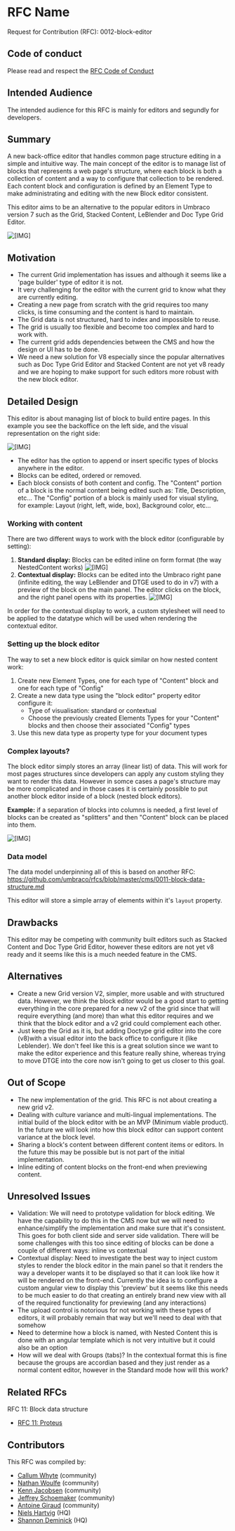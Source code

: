 # RFC Name

Request for Contribution (RFC): 0012-block-editor

## Code of conduct

Please read and respect the [RFC Code of Conduct](https://github.com/umbraco/rfcs/blob/master/CODE_OF_CONDUCT.md)

## Intended Audience

The intended audience for this RFC is mainly for editors and segundly for developers.

## Summary

A new back-office editor that handles common page structure editing in a simple and intuitive way. The main concept of the editor is to manage list of blocks that represents a web page's structure, where each block is both a collection of content and a way to configure that collection to be rendered. Each content block and configuration is defined by an Element Type to make administrating and editing with the new Block editor consistent.

This editor aims to be an alternative to the popular editors in Umbraco version 7 such as the Grid, Stacked Content, LeBlender and Doc Type Grid Editor.

![\[IMG\]](assets/GridStyleexamples1.jpg)

## Motivation

- The current Grid implementation has issues and although it seems like a 'page builder' type of editor it is not. 
- It very challenging for the editor with the current grid to know what
   they are currently editing.
- Creating a new page from scratch with the grid requires too many clicks, is 
   time consuming and the content is hard to maintain.
- The Grid data is not structured, hard to index and impossible to reuse.
- The grid is usually too flexible and become too complex and hard to work with.
- The current grid adds dependencies between the CMS and how the design or UI has to be done. 
- We need a new solution for V8 especially since the popular alternatives such as Doc Type Grid Editor and Stacked Content are not yet v8 ready and we are hoping to make support for such editors more robust with the new block editor.

## Detailed Design

This editor is about managing list of block to build entire pages. In this example you see the backoffice on the left side, and the visual representation on the right side:

![\[IMG\]](assets/GridStyleexamples2.jpg)

- The editor has the option to append or insert specific types of blocks anywhere in the editor.
- Blocks can be edited, ordered or removed.
- Each block consists of both content and config. The "Content" portion of a block is the normal content being edited such as: Title, Description, etc... The "Config" portion of a block is mainly used for visual styling, for example: Layout (right, left, wide, box), Background color, etc...


### Working with content

There are two different ways to work with the block editor (configurable by setting):

1. **Standard display:** Blocks can be edited inline on form format (the way NestedContent works)
![\[IMG\]](assets/GridStyleexamples3.jpg)
1. **Contextual display:** Blocks can be edited into the Umbraco right pane (infinite editing, the way LeBlender and DTGE used to do in v7) with a preview of the block on the main panel. The editor clicks on the block, and the right panel opens with its properties. 
![\[IMG\]](assets/GridStyleexamples4.jpg)

In order for the contextual display to work, a custom stylesheet will need to be applied to the datatype which will be used when rendering the contextual editor.

### Setting up the block editor

The way to set a new block editor is quick similar on how nested content work:

1. Create new Element Types, one for each type of "Content" block and one for each type of "Config"
1. Create a new data type using the "block editor" property editor configure it:
	* Type of visualisation: standard or contextual
	* Choose the previously created Elements Types for your "Content" blocks and then choose their associated "Config" types
1. Use this new data type as property type for your document types

### Complex layouts?

The block editor simply stores an array (linear list) of data. This will work for most pages structures since developers can apply any custom styling they want to render this data. However in somce cases a page's structure may be more complicated and in those cases it is certainly possible to put another block editor inside of a block (nested block editors).

**Example:** if a separation of blocks into columns is needed, a first level of blocks can be created as "splitters" and then "Content" block can be placed into them. 

![\[IMG\]](assets/GridStyleexamples5.jpg)

### Data model

The data model underpinning all of this is based on another RFC: https://github.com/umbraco/rfcs/blob/master/cms/0011-block-data-structure.md

This editor will store a simple array of elements within it's `layout` property.

## Drawbacks

This editor may be competing with community built editors such as Stacked Content and Doc Type Grid Editor, however these editors are not yet v8 ready and it seems like this is a much needed feature in the CMS.

## Alternatives

- Create a new Grid version V2, simpler, more usable and with structured data. However, we think the block editor would be a good start to getting everything in the core prepared for a new v2 of the grid since that will require everything (and more) than what this editor requires and we think that the block editor and a v2 grid could complement each other. 
- Just keep the Grid as it is, but adding Doctype grid editor into the core (v8)with a visual editor into the back office to configure it (like Leblender). We don't feel like this is a great solution since we want to make the editor experience and this feature really shine, whereas trying to move DTGE into the core now isn't going to get us closer to this goal.

## Out of Scope

* The new implementation of the grid. This RFC is not about creating a new grid v2. 
* Dealing with culture variance and multi-lingual implementations. The initial build of the block editor with be an MVP (Minimum viable product). In the future we will look into how this block editor can support content variance at the block level.
* Sharing a block's content between different content items or editors. In the future this may be possible but is not part of the initial implementation.
* Inline editing of content blocks on the front-end when previewing content.

## Unresolved Issues

* Validation: We will need to prototype validation for block editing. We have the capability to do this in the CMS now but we will need to enhance/simplify the implementation and make sure that it's consistent. This goes for both client side and server side validation. There will be some challenges with this too since editing of blocks can be done a couple of different ways: inline vs contextual
* Contextual display: Need to investigate the best way to inject custom styles to render the block editor in the main panel so that it renders the way a developer wants it to be displayed so that it can look like how it will be rendered on the front-end. Currently the idea is to configure a custom angular view to display this 'preview' but it seems like this needs to be much easier to do that creating an entirely brand new view with all of the required functionality for previewing (and any interactions)
* The upload control is notorious for not working with these types of editors, it will probably remain that way but we'll need to deal with that somehow
* Need to determine how a block is named, with Nested Content this is done with an angular template which is not very intuitive but it could also be an option
* How will we deal with Groups (tabs)? In the contextual format this is fine because the groups are accordian based and they just render as a normal content editor, however in the Standard mode how will this work?


## Related RFCs 

RFC 11: Block data structure
- [RFC 11: Proteus](https://github.com/umbraco/rfcs/blob/master/cms/0011-block-data-structure.md)

## Contributors

This RFC was compiled by:

- [Callum Whyte](https://twitter.com/callumbwhyte) (community)
- [Nathan Woulfe](https://twitter.com/nathanwoulfe) (community)
- [Kenn Jacobsen](https://twitter.com/KennJacobsen_DK) (community)
- [Jeffrey Schoemaker](https://twitter.com/jschoemaker1984) (community)
- [Antoine Giraud](https://twitter.com/aaantoinee) (community)
- [Niels Hartvig](https://twitter.com/thechiefunicorn) (HQ)
- [Shannon Deminick](https://twitter.com/shazwazza) (HQ)

